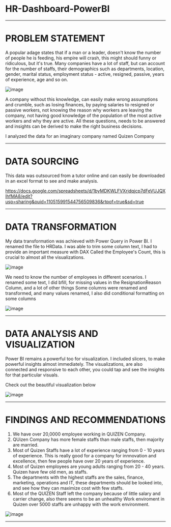 # HR-Dashboard-PowerBI


-----------------------------------------


# PROBLEM STATEMENT

A popular adage states that if a man or a leader, doesn't know the number of people he is feeding, his empire will crash, this might should funny or ridiculous, but it's true. Many companies have a lot of staff, but can account for the number of staffs, their demographics such as departments, location, gender, marital status, employment status - active, resigned, passive, years of experience, age and so on.

![image](https://user-images.githubusercontent.com/59745353/173717629-eaf183a2-a506-44a0-ba76-c9ebf4c7e41b.png)


A company without this knowledge, can easily make wrong assumptions and crumble, such as losing finances, by paying salaries to resigned or passive workers, not knowing the reason why workers are leaving the company, not having good knowledge of the population of the most active workers and why they are active. All these questions, needs to be answered and insights can be derived to make the right business decisions.

I analyzed the data for an imaginary company named Quizen Company

-----------------------------------------------------


# DATA SOURCING

This data was outsourced from a tutor online and can easily be downloaded in an excel format to see and make analysis.

https://docs.google.com/spreadsheets/d/1byMDKWLFVXrjdqjcp7dFeVUJQXIhfMA8/edit?usp=sharing&ouid=110515991544756509836&rtpof=true&sd=true

----------------------------------------------------------------

# DATA TRANSFORMATION

My data transformation was achieved with Power Query in Power BI. I renamed the file to HRData. I was able to trim some column text, I had to provide an important measure with DAX Called the Employee's Count, this is crucial to almost all the visualizations.

![image](https://user-images.githubusercontent.com/59745353/173717759-cc02e6df-b902-44b9-941d-83045bad74b2.png)

 We need to know the number of employees in different scenarios.
I renamed some text, I did bfill, for missing values in the ResignationReason Column, and a lot of other things
Some columns were renamed and transformed, and many values renamed, I also did conditional formatting on some columns

![image](https://user-images.githubusercontent.com/59745353/173717866-f049ce51-b551-4de6-a6b3-f91094a9d5ed.png)



---------------------------------------------------------------------------------

# DATA ANALYSIS AND VISUALIZATION

Power BI remains a powerful too for visualization. 
I included slicers, to make powerful insights almost immediately.
The visualizations, are also connected and responsive to each other, you could tap and see the insights for that particular visuals.

Check out the beautiful visualization below



![image](https://user-images.githubusercontent.com/59745353/173717097-0f16d68b-703f-4e58-8d40-2fe2dd3e3dcf.png)

-----------------------------------------------------------------------------------
# FINDINGS AND RECOMMENDATIONS

1. We have over 20,0000 employee working in QUIZEN Company.
2. QUizen Company has more female staffs than male staffs, then majority are married.
3. Most of Quizen Staffs have a lot of experience ranging from 0 - 10 years of experience. This is really good for a company for innnovation and excellence, then few people have over 20 years of experience.
4. Most of Quizen employees are young adults ranging from 20 - 40 years. Quizen have few old men, as staffs.
5. The departments with the highest staffs are the sales, finance, marketing, operations and IT, these departments should be looked into, and see how they can maximize cost with few staffs.
6. Most of the QUIZEN Staff left the company because of little salary and carrier change, also there seems to be an unhealthy Work enviroment in Quizen over 5000 staffs are unhappy with the work environment.

![image](https://user-images.githubusercontent.com/59745353/173719434-a76f801b-48bd-41fd-b1d0-1750a2b97e08.png)

-----------------------------------------------------------------------
